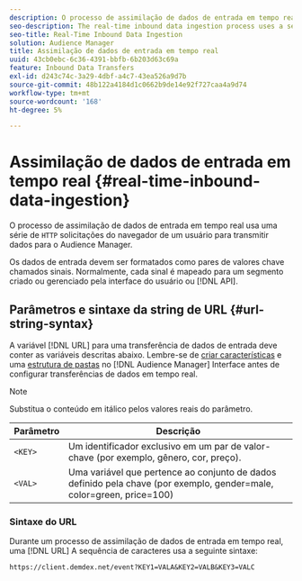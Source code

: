 ```yaml
---
description: O processo de assimilação de dados de entrada em tempo real usa uma série de solicitações HTTP do navegador de um usuário para transmitir dados para o Audience Manager.
seo-description: The real-time inbound data ingestion process uses a series of HTTP requests from a user's browser to pass in data to Audience Manager.
seo-title: Real-Time Inbound Data Ingestion
solution: Audience Manager
title: Assimilação de dados de entrada em tempo real
uuid: 43cb0ebc-6c36-4391-bbfb-6b203d63c69a
feature: Inbound Data Transfers
exl-id: d243c74c-3a29-4dbf-a4c7-43ea526a9d7b
source-git-commit: 48b122a4184d1c0662b9de14e92f727caa4a9d74
workflow-type: tm+mt
source-wordcount: '168'
ht-degree: 5%

---
```


# Assimilação de dados de entrada em tempo real {#real-time-inbound-data-ingestion}

O processo de assimilação de dados de entrada em tempo real usa uma série de `HTTP` solicitações do navegador de um usuário para transmitir dados para o Audience Manager.

<!-- c_rt_inbound_real_time.xml -->

Os dados de entrada devem ser formatados como pares de valores chave chamados sinais. Normalmente, cada sinal é mapeado para um segmento criado ou gerenciado pela interface do usuário ou [!DNL API].

## Parâmetros e sintaxe da string de URL {#url-string-syntax}

A variável [!DNL URL] para uma transferência de dados de entrada deve conter as variáveis descritas abaixo. Lembre-se de [criar características](../../../features/traits/create-onboarded-rule-based-traits.md) e uma [estrutura de pastas](../../../features/traits/trait-storage.md#create-trait-storage-folder) no [!DNL Audience Manager] Interface antes de configurar transferências de dados em tempo real.

>[!NOTE]
>
>Substitua o conteúdo em itálico pelos valores reais do parâmetro.

| Parâmetro | Descrição |
|---|---|
| `<KEY>` | Um identificador exclusivo em um par de valor-chave (por exemplo, gênero, cor, preço). |
| `<VAL>` | Uma variável que pertence ao conjunto de dados definido pela chave (por exemplo, gender=male, color=green, price=100) |

### Sintaxe do URL

Durante um processo de assimilação de dados de entrada em tempo real, uma [!DNL URL] A sequência de caracteres usa a seguinte sintaxe:

```
https://client.demdex.net/event?KEY1=VALA&KEY2=VALB&KEY3=VALC
```
